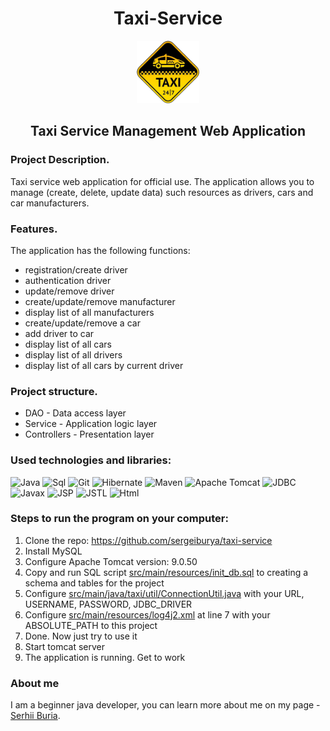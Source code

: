 <h1 align="center">Taxi-Service</h1>
<div align="center"><img  src="taxi.png" height="100" title="Logo" alt=""/></div></div>

<h2 align="center">Taxi Service Management Web Application</h2>

### Project Description.

Taxi service web application for official use. The application allows you to manage 
(create, delete, update data) such resources as drivers, cars and car manufacturers.

### Features.

The application has the following functions:
* registration/create driver
* authentication driver
* update/remove driver
* create/update/remove manufacturer
* display list of all manufacturers
* create/update/remove a car
* add driver to car
* display list of all cars
* display list of all drivers
* display list of all cars by current driver

### Project structure.

* DAO - Data access layer
* Service - Application logic layer
* Controllers - Presentation layer

### Used technologies and libraries:
![Java](https://img.shields.io/badge/Java-%23ED8B00.svg?style=java&logo=java&logoColor=white)
![Sql](https://img.shields.io/badge/SQL-F8F8FF?style=flat&logo=mysql&logoColor=0000CD)
![Git](https://img.shields.io/badge/Git-F8F8FF?style=flat&logo=Git&logoColor=FF0000)
![Hibernate](https://img.shields.io/badge/Hibernate-FFD700?style=flat&logo=Hibernate&logoColor=808080)
![Maven](https://img.shields.io/badge/Maven-F8F8FF?style=flat&logo=apachemaven&logoColor=F4A460)
![Apache Tomcat](https://img.shields.io/badge/apache%20tomcat-%23F8DC75.svg?style=apache&logo=apache-tomcat&logoColor=black)
![JDBC](https://img.shields.io/badge/JDBC-008B8B?style=flat&logo=jdbc&logoColor=F8F8FF)
![Javax](https://img.shields.io/badge/Javax-FFE4B5?style=flat&logo=Javax&logoColor=F8F8FF)
![JSP](https://img.shields.io/badge/JSP-F8F8FF?style=flat&logo=jsp&logoColor=F4A460D)
![JSTL](https://img.shields.io/badge/JSTL-F8F8FF?style=flat&logo=JSTL&logoColor=F8F8FF)
![Html](https://img.shields.io/badge/HTML-F8F8FF?style=flat&logo=html5&logoColor=black)

### Steps to run the program on your computer:
1. Clone the repo: https://github.com/sergeiburya/taxi-service
2. Install MySQL
3. Configure Apache Tomcat version: 9.0.50
4. Copy and run SQL script [src/main/resources/init_db.sql](src/main/resources/init_db.sql) 
to creating a schema and tables for the project
5. Configure [src/main/java/taxi/util/ConnectionUtil.java](src/main/java/taxi/util/ConnectionUtil.java) 
with your URL, USERNAME, PASSWORD, JDBC_DRIVER
6. Configure [src/main/resources/log4j2.xml](src/main/resources/log4j2.xml)
at line 7 with your ABSOLUTE_PATH to this project
7. Done. Now just try to use it
8. Start tomcat server
9. The application is running. Get to work

### About me
I am a beginner java developer, you can learn more about me on my page - [Serhii Buria](https://github.com/sergeiburya).
